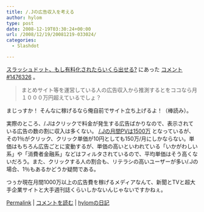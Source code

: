 ```yaml
---
title: /.Jの広告収入を考える
author: hylom
type: post
date: 2008-12-19T03:30:24+00:00
url: /2008/12/19/20081219-033024/
categories:
  - Slashdot

---
```

  [スラッシュドット、もし有料化されたらいくら出せる?][1] にあった   [コメント#1476326][2] 。

> <div>
>   <p>
>     まとめサイト等を運営している人の広告収入から推測するとをココなら月１０００万円超えているでしょ？
>   </p></p>
> </div>

まじっすか！ そんなに稼げるなら俺自前でサイト立ち上げるよ！（棒読み）。

実際のところ、/.Jはクリックで料金が発生する広告ばかりなので、表示されている広告の数の割に収入は多くない。   [/.Jの月間PVは1500万][3] となっているが、その1％がクリック、クリック単価が10円としても150万/月にしかならない。単価はもちろん広告ごとに変動するが、単価の高いといわれている「いかがわしい系」や「消費者金融系」などはフィルタされているので、平均単価はそう高くないだろう。また、クリックする人の割合も、リテラシの高いユーザーが多い/.Jの場合、1％もあるかどうか疑問である。

つぅか現在月間1000万以上の広告費を稼げるメディアなんて、新聞とTVと超大手企業サイトと大手週刊誌くらいしかないんじゃないですかねぇ。

  [Permalink][4] |   [コメントを読む][5] |   [hylomの日記][6]

 [1]: http://slashdot.jp/askslashdot/article.pl?sid=08/12/18/1356230
 [2]: http://slashdot.jp/askslashdot/comments.pl?sid=431239&cid=1476326
 [3]: http://osdn.jp/advertise/
 [4]: http://slashdot.jp/~hylom/journal/461699
 [5]: http://slashdot.jp/~hylom/journal/461699#acomments
 [6]: http://slashdot.jp/~hylom/journal/
